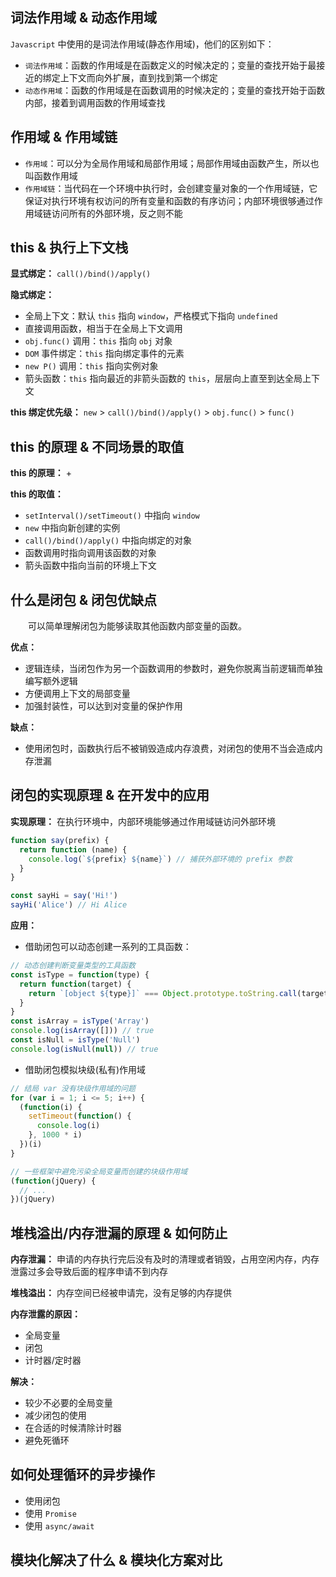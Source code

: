 ## 词法作用域 & 动态作用域

`Javascript` 中使用的是词法作用域(静态作用域)，他们的区别如下：
+ `词法作用域`：函数的作用域是在函数定义的时候决定的；变量的查找开始于最接近的绑定上下文而向外扩展，直到找到第一个绑定
+ `动态作用域`：函数的作用域是在函数调用的时候决定的；变量的查找开始于函数内部，接着到调用函数的作用域查找



## 作用域 & 作用域链

+ `作用域`：可以分为全局作用域和局部作用域；局部作用域由函数产生，所以也叫函数作用域
+ `作用域链`：当代码在一个环境中执行时，会创建变量对象的一个作用域链，它保证对执行环境有权访问的所有变量和函数的有序访问；内部环境很够通过作用域链访问所有的外部环境，反之则不能



## this & 执行上下文栈

**显式绑定：** `call()/bind()/apply()`

**隐式绑定：**
+ 全局上下文：默认 `this` 指向 `window`，严格模式下指向 `undefined`
+ 直接调用函数，相当于在全局上下文调用
+ `obj.func()` 调用：`this` 指向 `obj` 对象
+ `DOM` 事件绑定：`this` 指向绑定事件的元素
+ `new P()` 调用：`this` 指向实例对象
+ 箭头函数：`this` 指向最近的非箭头函数的 `this`，层层向上直至到达全局上下文

**this 绑定优先级：** `new` > `call()/bind()/apply()` > `obj.func()` > `func()`



## this 的原理 & 不同场景的取值

**this 的原理：**
+ 

**this 的取值：**
+ `setInterval()/setTimeout()` 中指向 `window`
+ `new` 中指向新创建的实例
+ `call()/bind()/apply()` 中指向绑定的对象
+ 函数调用时指向调用该函数的对象
+ 箭头函数中指向当前的环境上下文



## 什么是闭包 & 闭包优缺点

&emsp;&emsp;可以简单理解闭包为能够读取其他函数内部变量的函数。

**优点：**
+ 逻辑连续，当闭包作为另一个函数调用的参数时，避免你脱离当前逻辑而单独编写额外逻辑
+ 方便调用上下文的局部变量
+ 加强封装性，可以达到对变量的保护作用

**缺点：**
+ 使用闭包时，函数执行后不被销毁造成内存浪费，对闭包的使用不当会造成内存泄漏



## 闭包的实现原理 & 在开发中的应用

**实现原理：** 在执行环境中，内部环境能够通过作用域链访问外部环境

```js
function say(prefix) {
  return function (name) {
    console.log(`${prefix} ${name}`) // 捕获外部环境的 prefix 参数
  }
}

const sayHi = say('Hi!')
sayHi('Alice') // Hi Alice
```

**应用：**

+ 借助闭包可以动态创建一系列的工具函数：

```js
// 动态创建判断变量类型的工具函数
const isType = function(type) {
  return function(target) {
    return `[object ${type}]` === Object.prototype.toString.call(target)
  }
}
const isArray = isType('Array')
console.log(isArray([])) // true
const isNull = isType('Null')
console.log(isNull(null)) // true
```

+ 借助闭包模拟块级(私有)作用域

```js
// 结局 var 没有块级作用域的问题
for (var i = 1; i <= 5; i++) {
  (function(i) {
    setTimeout(function() {
      console.log(i)
    }, 1000 * i)
  })(i)
}

// 一些框架中避免污染全局变量而创建的块级作用域
(function(jQuery) { 
  // ...
})(jQuery)
```



## 堆栈溢出/内存泄漏的原理 & 如何防止

**内存泄漏：** 申请的内存执行完后没有及时的清理或者销毁，占用空闲内存，内存泄露过多会导致后面的程序申请不到内存

**堆栈溢出：** 内存空间已经被申请完，没有足够的内存提供

**内存泄露的原因：**
+ 全局变量
+ 闭包
+ 计时器/定时器

**解决：**
+ 较少不必要的全局变量
+ 减少闭包的使用
+ 在合适的时候清除计时器
+ 避免死循环



## 如何处理循环的异步操作

+ 使用闭包
+ 使用 `Promise`
+ 使用 `async/await`



## 模块化解决了什么 & 模块化方案对比

